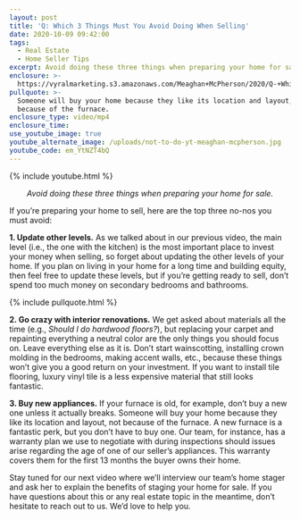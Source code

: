 ```yaml
---
layout: post
title: 'Q: Which 3 Things Must You Avoid Doing When Selling'
date: 2020-10-09 09:42:00
tags:
  - Real Estate
  - Home Seller Tips
excerpt: Avoid doing these three things when preparing your home for sale.
enclosure: >-
  https://vyralmarketing.s3.amazonaws.com/Meaghan+McPherson/2020/Q-+Which+3+Things+Must+You+Avoid+Doing+When+Selling.mp4
pullquote: >-
  Someone will buy your home because they like its location and layout, not
  because of the furnace.
enclosure_type: video/mp4
enclosure_time:
use_youtube_image: true
youtube_alternate_image: /uploads/not-to-do-yt-meaghan-mcpherson.jpg
youtube_code: em_YtNZT4bQ
---
```


{% include youtube.html %}

<p style="text-align:center;"><em>Avoid doing these three things when preparing your home for sale.</em></p>

If you’re preparing your home to sell, here are the top three no-nos you must avoid:&nbsp;

**1\. Update other levels.** As we talked about in our previous video, the main level (i.e., the one with the kitchen) is the most important place to invest your money when selling, so forget about updating the other levels of your home. If you plan on living in your home for a long time and building equity, then feel free to update these levels, but if you’re getting ready to sell, don’t spend too much money on secondary bedrooms and bathrooms.&nbsp;

{% include pullquote.html %}

**2\. Go crazy with interior renovations.** We get asked about materials all the time (e.g., *Should I do hardwood floors?*), but replacing your carpet and repainting everything a neutral color are the only things you should focus on. Leave everything else as it is. Don’t start wainscotting, installing crown molding in the bedrooms, making accent walls, etc., because these things won’t give you a good return on your investment. If you want to install tile flooring, luxury vinyl tile is a less expensive material that still looks fantastic.&nbsp;

**3\. Buy new appliances.** If your furnace is old, for example, don’t buy a new one unless it actually breaks. Someone will buy your home because they like its location and layout, not because of the furnace. A new furnace is a fantastic perk, but you don’t have to buy one. Our team, for instance, has a warranty plan we use to negotiate with during inspections should issues arise regarding the age of one of our seller’s appliances. This warranty covers them for the first 13 months the buyer owns their home.&nbsp;

Stay tuned for our next video where we’ll interview our team’s home stager and ask her to explain the benefits of staging your home for sale. If you have questions about this or any real estate topic in the meantime, don’t hesitate to reach out to us. We’d love to help you.
